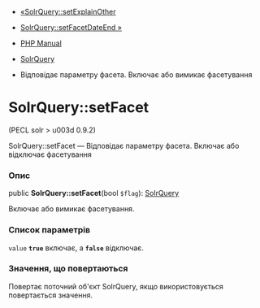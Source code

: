 - [«SolrQuery::setExplainOther](solrquery.setexplainother.md)
- [SolrQuery::setFacetDateEnd »](solrquery.setfacetdateend.md)

- [PHP Manual](index.md)
- [SolrQuery](class.solrquery.md)
- Відповідає параметру фасета. Включає або вимикає фасетування

# SolrQuery::setFacet

(PECL solr \> u003d 0.9.2)

SolrQuery::setFacet — Відповідає параметру фасета. Включає або
відключає фасетування

### Опис

public **SolrQuery::setFacet**(bool `$flag`):
[SolrQuery](class.solrquery.md)

Включає або вимикає фасетування.

### Список параметрів

`value`
**`true`** включає, а **`false`** відключає.

### Значення, що повертаються

Повертає поточний об'єкт SolrQuery, якщо використовується повертається
значення.
